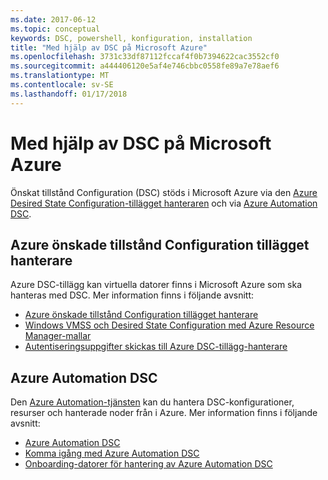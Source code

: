 ```yaml
---
ms.date: 2017-06-12
ms.topic: conceptual
keywords: DSC, powershell, konfiguration, installation
title: "Med hjälp av DSC på Microsoft Azure"
ms.openlocfilehash: 3731c33df87112fccaf4f0b7394622cac3552cf0
ms.sourcegitcommit: a444406120e5af4e746cbbc0558fe89a7e78aef6
ms.translationtype: MT
ms.contentlocale: sv-SE
ms.lasthandoff: 01/17/2018
---
```

# <a name="using-dsc-on-microsoft-azure"></a>Med hjälp av DSC på Microsoft Azure

Önskat tillstånd Configuration (DSC) stöds i Microsoft Azure via den [Azure Desired State Configuration-tillägget hanteraren](https://docs.microsoft.com/azure/virtual-machines/virtual-machines-windows-extensions-dsc-overview) och via [Azure Automation DSC](https://docs.microsoft.com/azure/automation/automation-dsc-overview).

## <a name="azure-desired-state-configuration-extension-handler"></a>Azure önskade tillstånd Configuration tillägget hanterare

Azure DSC-tillägg kan virtuella datorer finns i Microsoft Azure som ska hanteras med DSC. Mer information finns i följande avsnitt:

- [Azure önskade tillstånd Configuration tillägget hanterare](https://docs.microsoft.com/azure/virtual-machines/virtual-machines-windows-extensions-dsc-overview)
- [Windows VMSS och Desired State Configuration med Azure Resource Manager-mallar](https://docs.microsoft.com/azure/virtual-machines/virtual-machines-windows-extensions-dsc-template)
- [Autentiseringsuppgifter skickas till Azure DSC-tillägg-hanterare](https://docs.microsoft.com/azure/virtual-machines/virtual-machines-windows-extensions-dsc-credentials)

## <a name="azure-automation-dsc"></a>Azure Automation DSC

Den [Azure Automation-tjänsten](https://azure.microsoft.com/services/automation/) kan du hantera DSC-konfigurationer, resurser och hanterade noder från i Azure. Mer information finns i följande avsnitt:

- [Azure Automation DSC](https://docs.microsoft.com/azure/automation/automation-dsc-overview)
- [Komma igång med Azure Automation DSC](https://docs.microsoft.com/azure/automation/automation-dsc-getting-started)
- [Onboarding-datorer för hantering av Azure Automation DSC](https://docs.microsoft.com/azure/automation/automation-dsc-onboarding)

